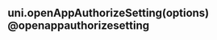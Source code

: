 ## uni.openAppAuthorizeSetting(options) @openappauthorizesetting

<!-- UTSAPIJSON.openAppAuthorizeSetting.description -->

<!-- UTSAPIJSON.openAppAuthorizeSetting.param -->

<!-- UTSAPIJSON.openAppAuthorizeSetting.returnValue -->

<!-- UTSAPIJSON.openAppAuthorizeSetting.compatibility -->

<!-- UTSAPIJSON.openAppAuthorizeSetting.tutorial -->

<!-- UTSAPIJSON.general_type.name -->

<!-- UTSAPIJSON.general_type.param -->
